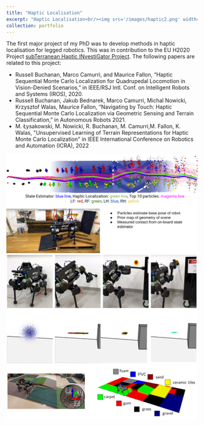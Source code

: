 ```yaml
---
title: "Haptic Localisation"
excerpt: "Haptic Localisation<br/><img src='/images/haptic2.png' width='50%'>"
collection: portfolio
---
```


The first major project of my PhD was to develop methods in haptic localisation for legged robotics. This was in contribution to the EU H2020 Project [subTerranean Haptic INvestiGator Project](http://thing-h2020.eu/). The following papers are related to this project:

- Russell Buchanan, Marco Camurri, and Maurice Fallon, “Haptic Sequential Monte Carlo Localization for Quadrupedal Locomotion in Vision-Denied Scenarios,” in IEEE/RSJ Intl. Conf. on Intelligent Robots and Systems (IROS), 2020.
- Russell Buchanan, Jakub Bednarek, Marco Camurri, Michal Nowicki, Krzysztof Walas, Maurice Fallon, “Navigating by Touch: Haptic Sequential Monte Carlo Localization via Geometric Sensing and Terrain Classification,” in Autonomous Robots 2021.
- M. Łysakowski, M. Nowicki, R. Buchanan, M. Camurri,M. Fallon, K. Walas,  "Unsupervised Learning of Terrain Representations for Haptic Monte Carlo Localization" in IEEE International Conference on Robotics and Automation (ICRA), 2022

![alt text](/images/haptic1.png "Robot Deployed in Mine")
![alt text](/images/haptic2.png "Robot Deployed in Mine")
![alt text](/images/haptic3.png "Robot Deployed in Mine")
